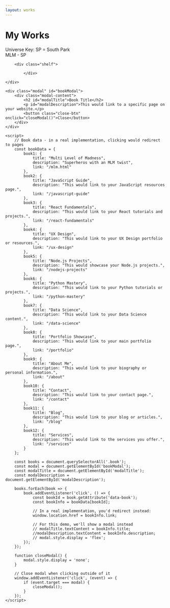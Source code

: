 ```yaml
---
layout: works
---
```


<body>
    <div class="bookshelf-container">
        <h1>My Works</h1>
        Universe Key: 
        SP = South Park
        <div class="shelf">
            <div class="book" data-book="book1">
                <div class="book-title">MLM - SP</div>
            </div>
        </div>
        
        <div class="shelf">
            
            </div>
        
    </div>
    
    <div class="modal" id="bookModal">
        <div class="modal-content">
            <h2 id="modalTitle">Book Title</h2>
            <p id="modalDescription">This would link to a specific page on your website.</p>
            <button class="close-btn" onclick="closeModal()">Close</button>
        </div>
    </div>

    <script>
        // Book data - in a real implementation, clicking would redirect to pages
        const bookData = {
            book1: {
                title: "Multi Level of Madness",
                description: "Superheros with an MLM twist",
                link: "/mlm.html"
            },
            book2: {
                title: "JavaScript Guide",
                description: "This would link to your JavaScript resources page.",
                link: "/javascript-guide"
            },
            book3: {
                title: "React Fundamentals",
                description: "This would link to your React tutorials and projects.",
                link: "/react-fundamentals"
            },
            book4: {
                title: "UX Design",
                description: "This would link to your UX Design portfolio or resources.",
                link: "/ux-design"
            },
            book5: {
                title: "Node.js Projects",
                description: "This would showcase your Node.js projects.",
                link: "/nodejs-projects"
            },
            book6: {
                title: "Python Mastery",
                description: "This would link to your Python tutorials or projects.",
                link: "/python-mastery"
            },
            book7: {
                title: "Data Science",
                description: "This would link to your Data Science content.",
                link: "/data-science"
            },
            book8: {
                title: "Portfolio Showcase",
                description: "This would link to your main portfolio page.",
                link: "/portfolio"
            },
            book9: {
                title: "About Me",
                description: "This would link to your biography or personal information.",
                link: "/about"
            },
            book10: {
                title: "Contact",
                description: "This would link to your contact page.",
                link: "/contact"
            },
            book11: {
                title: "Blog",
                description: "This would link to your blog or articles.",
                link: "/blog"
            },
            book12: {
                title: "Services",
                description: "This would link to the services you offer.",
                link: "/services"
            }
        };
        
        const books = document.querySelectorAll('.book');
        const modal = document.getElementById('bookModal');
        const modalTitle = document.getElementById('modalTitle');
        const modalDescription = document.getElementById('modalDescription');
        
        books.forEach(book => {
            book.addEventListener('click', () => {
                const bookId = book.getAttribute('data-book');
                const bookInfo = bookData[bookId];
                
                // In a real implementation, you'd redirect instead:
                window.location.href = bookInfo.link;
                
                // For this demo, we'll show a modal instead
                // modalTitle.textContent = bookInfo.title;
                //modalDescription.textContent = bookInfo.description;
                // modal.style.display = 'flex';
            });
        });
        
        function closeModal() {
            modal.style.display = 'none';
        }
        
        // Close modal when clicking outside of it
        window.addEventListener('click', (event) => {
            if (event.target === modal) {
                closeModal();
            }
        });
    </script>
</body>